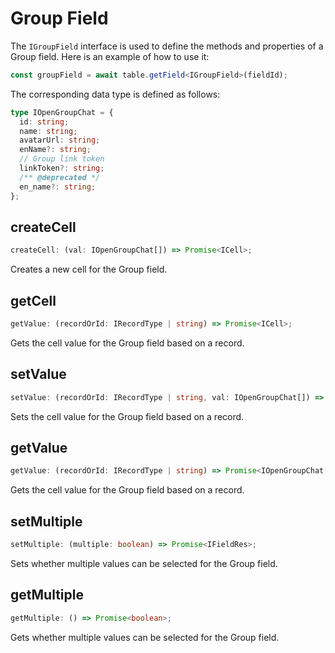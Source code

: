 # Group Field

The `IGroupField` interface is used to define the methods and properties of a Group field. Here is an example of how to use it:

```typescript
const groupField = await table.getField<IGroupField>(fieldId);
```

The corresponding data type is defined as follows:

```typescript
type IOpenGroupChat = {
  id: string;
  name: string;
  avatarUrl: string;
  enName?: string;
  // Group link token
  linkToken?: string;
  /** @deprecated */
  en_name?: string;
};
```

## createCell
```typescript
createCell: (val: IOpenGroupChat[]) => Promise<ICell>;
```
Creates a new cell for the Group field.

## getCell
```typescript
getValue: (recordOrId: IRecordType | string) => Promise<ICell>;
```
Gets the cell value for the Group field based on a record.

## setValue
```typescript
setValue: (recordOrId: IRecordType | string, val: IOpenGroupChat[]) => Promise<boolean>;
```
Sets the cell value for the Group field based on a record.

## getValue
```typescript
getValue: (recordOrId: IRecordType | string) => Promise<IOpenGroupChat[]>;
```
Gets the cell value for the Group field based on a record.

## setMultiple
```typescript
setMultiple: (multiple: boolean) => Promise<IFieldRes>;
```
Sets whether multiple values can be selected for the Group field.

## getMultiple
```typescript
getMultiple: () => Promise<boolean>;
```
Gets whether multiple values can be selected for the Group field.